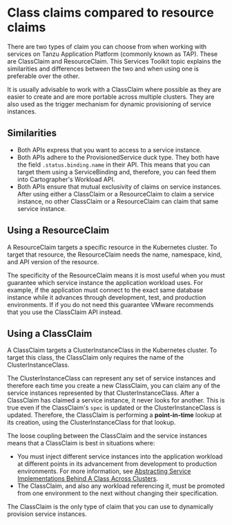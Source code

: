 # Class claims compared to resource claims

There are two types of claim you can choose from when working with services on Tanzu Application Platform
(commonly known as TAP). These are ClassClaim and ResourceClaim.
This Services Toolkit topic explains the similarities and differences between the two and when using
one is preferable over the other.

It is usually advisable to work with a ClassClaim where possible as they are easier to
create and are more portable across multiple clusters.
They are also used as the trigger mechanism for dynamic provisioning of service instances.

## <a id="similarities"></a>Similarities

- Both APIs express that you want to access to a service instance.
- Both APIs adhere to the ProvisionedService duck type. They both have the field `.status.binding.name`
  in their API.
  This means that you can target them using a ServiceBinding and, therefore, you can feed them into
  Cartographer's Workload API.
- Both APIs ensure that mutual exclusivity of claims on service instances.
  After using either a ClassClaim or a ResourceClaim to claim a service instance,
  no other ClassClaim or a ResourceClaim can claim that same service instance.

## <a id="resourceclaim"></a> Using a ResourceClaim

A ResourceClaim targets a specific resource in the Kubernetes cluster.  To
target that resource, the ResourceClaim needs the name, namespace, kind, and
API version of the resource.

The specificity of the ResourceClaim means it is most useful when you must guarantee which service
instance the application workload uses.
For example, if the application must connect to the exact same database instance while it advances
through development, test, and production environments.
If if you do not need this guarantee VMware recommends that you use the ClassClaim API instead.

## <a id="classclaim"></a> Using a ClassClaim

A ClassClaim targets a ClusterInstanceClass in the Kubernetes cluster.
To target this class, the ClassClaim only requires the name of the ClusterInstanceClass.

The ClusterInstanceClass can represent any set of service instances and therefore
each time you create a new ClassClaim, you can claim any of the service
instances represented by that ClusterInstanceClass.
After a ClassClaim has claimed a service instance, it never looks for another.
This is true even if the ClassClaim's `spec` is updated or the ClusterInstanceClass is
updated.
Therefore, the ClassClaim is performing a **point-in-time** lookup at
its creation, using the ClusterInstanceClass for that lookup.

The loose coupling between the ClassClaim and the service instances means that a
ClassClaim is best in situations where:

- You must inject different service instances into the application workload
at different points in its advancement from development to production
environments. For more information, see
[Abstracting Service Implementations Behind A Class Across Clusters](../tutorials/abstracting-service-implementation.hbs.md).
- The ClassClaim, and also any workload referencing it, must be
promoted from one environment to the next without changing their specification.

The ClassClaim is the only type of claim that you can use to dynamically provision service instances.
